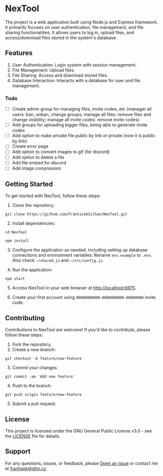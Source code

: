 # NexTool

The project is a web application built using Node.js and Express framework. It primarily focuses on user authentication, file management, and file sharing functionalities. It allows users to log in, upload files, and access/download files stored in the system's database.

## Features

1. User Authentication: Login system with session management.
2. File Management: Upload files.
3. File Sharing: Access and download stored files.
4. Database Interaction: Interacts with a database for user and file management.

### Todo

- [ ] Create admin group for managing files, invite codes, etc (manager all users: ban, unban, change groups; manage all files: remove files and change visibility; manage all invite codes: remove invite codes)
- [ ] Add groups for uploading bigger files, being able to generate invite codes
- [ ] Add option to make private file public by link or private (now it is public by link)
- [ ] Create error page
- [ ] Add option to convert images to gif (for discord)
- [ ] Add option to delete a file
- [ ] Add file embed for discord
- [ ] Add image compression

## Getting Started

To get started with NexTool, follow these steps:

1. Clone the repository:

```
git clone https://github.com/FrantisekSilhan/NexTool.git
```

2. Install dependencies:

```
cd NexTool
```

```
npm install
```

3. Configure the application as needed, including setting up database connections and environment variables: Rename `env.example` to `.env`. Also check `~/shared.js` and `~/src/config.js`.

4. Run the application:

```
npm start
```

5. Access NexTool in your web browser at [http://localhost:6975](http://localhost:6975).

6. Create your first account using `00000000000-0000000000-00000000` invite code.

## Contributing

Contributions to NexTool are welcome! If you'd like to contribute, please follow these steps:

1. Fork the repository.
2. Create a new branch:

```
git checkout -b feature/new-feature
```

3. Commit your changes:

```
git commit -am 'Add new feature'
```

4. Push to the branch:

```
git push origin feature/new-feature
```

5. Submit a pull request.

## License

This project is licensed under the GNU General Public License v3.0 - see the [LICENSE](LICENSE) file for details.

## Support

For any questions, issues, or feedback, please [Open an issue](https://github.com/FrantisekSilhan/NexTool/issues) or contact me at frantisek@slhn.cz
